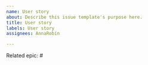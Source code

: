 ```yaml
---
name: User story
about: Describe this issue template's purpose here.
title: User story
labels: User story
assignees: AnnaRobin

---
```


Related epic: #
